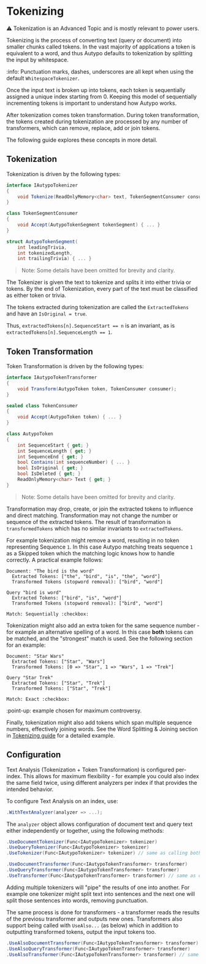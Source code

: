 # Tokenizing

:warning: Tokenization is an Advanced Topic and is mostly relevant to power users.

Tokenizing is the process of converting text (query or document) into smaller chunks called tokens.
In the vast majority of applications a token is equivalent to a word, and thus Autypo defaults
to tokenization by splitting the input by whitespace.

:info: Punctuation marks, dashes, underscores are all kept when using the default `WhitespaceTokenizer`.

Once the input text is broken up into tokens, each token is sequentially assigned a unique index starting from 0.
Keeping this model of sequentially incrementing tokens is important to understand how Autypo works.

After tokenization comes token transformation. During token transformation, the tokens created during
tokenization are processed by any number of transformers, which can remove, replace, add or join tokens.

The following guide explores these concepts in more detail.

## Tokenization

Tokenization is driven by the following types:

```csharp
interface IAutypoTokenizer
{
    void Tokenize(ReadOnlyMemory<char> text, TokenSegmentConsumer consumer);
}

class TokenSegmentConsumer
{
    void Accept(AutypoTokenSegment tokenSegment) { ... }
}

struct AutypoTokenSegment(
    int leadingTrivia,
    int tokenizedLength,
    int trailingTrivia) { ... }
```

> Note: Some details have been omitted for brevity and clarity.

The Tokenizer is given the text to tokenize and splits it into either trivia or tokens.
By the end of Tokenization, every part of the text must be classified as either token
or trivia.

The tokens extracted during tokenization are called the `ExtractedTokens` and have an
`IsOriginal = true`.

Thus, `extractedTokens[n].SequenceStart == n` is an invariant, as is
`extractedTokens[n].SequenceLength == 1`.

## Token Transformation

Token Transformation is driven by the following types:

```csharp
interface IAutypoTokenTransformer
{
    void Transform(AutypoToken token, TokenConsumer consumer);
}

sealed class TokenConsumer
{
    void Accept(AutypoToken token) { ... }
}

class AutypoToken
{
    int SequenceStart { get; }
    int SequenceLength { get; }
    int SequenceEnd { get; }
    bool Contains(int sequenceNumber) { ... }
    bool IsOriginal { get; }
    bool IsDeleted { get; }
    ReadOnlyMemory<char> Text { get; }
}

```

> Note: Some details have been omitted for brevity and clarity.

Transformation may drop, create, or join the extracted tokens to influence
and direct matching. Transformation may not change the number or sequence
of the extracted tokens. The result of transformation is `transformedTokens`
which has no similar invariants to `extractedTokens`.

For example tokenization might remove a word, resulting in no token representing Sequence `1`.
In this case Autypo matching treats sequence `1` as a Skipped token which the matching logic
knows how to handle correctly. A practical example follows:

```
Document: "The bird is the word"
  Extracted Tokens: ["the", "bird", "is", "the", "word"]
  Transformed Tokens (stopword removal): ["bird", "word"]

Query "bird is word"
  Extracted Tokens: ["bird", "is", "word"]
  Transformed Tokens (stopword removal): ["bird", "word"]

Match: Sequentially :checkbox:
```

Tokenization might also add an extra token for the same sequence number - for example an alternative
spelling of a word. In this case **both** tokens can be matched, and the "strongest" match is used.
See the following section for an example:

```
Document: "Star Wars"
  Extracted Tokens: ["Star", "Wars"]
  Transformed Tokens: [0 => "Star", 1 => "Wars", 1 => "Trek"]

Query "Star Trek"
  Extracted Tokens: ["Star", "Trek"]
  Transformed Tokens: ["Star", "Trek"]

Match: Exact :checkbox:
```

:point-up: example chosen for maximum controversy.

Finally, tokenization might also add tokens which span multiple sequence numbers,
effectively joining words. See the Word Splitting & Joining section in
[Tokenizing guide](./tokenizing.md) for a detailed example.


## Configuration

Text Analysis (Tokenization + Token Transformation) is configured per-index.
This allows for maximum flexibility - for example you could also index the
same field twice, using different analyzers per index if that provides the
intended behavior.

To configure Text Analysis on an index, use:

```csharp
.WithTextAnalyzer(analyzer => ...);
```

The `analyzer` object allows configuration of document text and query text
either independently or together, using the following methods:

```csharp
.UseDocumentTokenizer(Func<IAutypoTokenizer> tokenizer)
.UseQueryTokenizer(Func<IAutypoTokenizer> tokenizer)
.UseTokenizer(Func<IAutypoTokenizer> tokenizer) // same as calling both the above

.UseDocumentTransformer(Func<IAutypoTokenTransformer> transformer)
.UseQueryTransformer(Func<IAutypoTokenTransformer> transformer)
.UseTransformer(Func<IAutypoTokenTransformer> transformer) // same as calling both the above
```

Adding multiple tokenizers will "pipe" the results of one into another.
For example one tokenizer might split text into sentences and the next
one will split those sentences into words, removing punctuation.

The same process is done for transformers - a transformer reads the
results of the previosu transformer and outputs new ones. Transformers
also support being called with `UseAlso...` (as below) which in addition
to outputting transformed tokens, output the input tokens too.

```csharp
.UseAlsoDocumentTransformer(Func<IAutypoTokenTransformer> transformer)
.UseAlsoQueryTransformer(Func<IAutypoTokenTransformer> transformer)
.UseAlsoTransformer(Func<IAutypoTokenTransformer> transformer) // same as calling both the above
```


